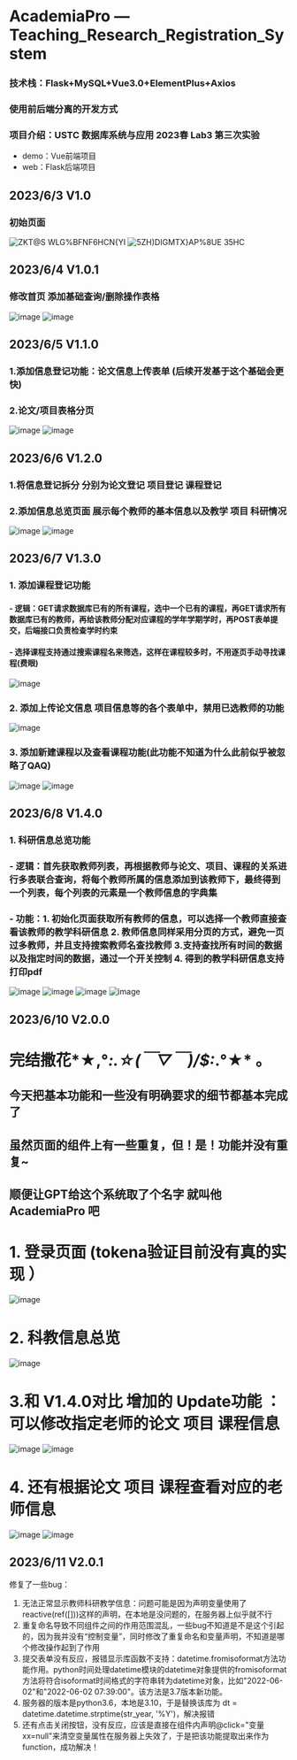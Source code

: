 # AcademiaPro — Teaching_Research_Registration_System
### 技术栈：Flask+MySQL+Vue3.0+ElementPlus+Axios
### 使用前后端分离的开发方式
### 项目介绍：USTC 数据库系统与应用 2023春 Lab3 第三次实验
- demo：Vue前端项目
- web：Flask后端项目


## 2023/6/3 V1.0
### 初始页面
 ![ZK$T@S WLG%BFNF6HCN${YI](https://github.com/ChowRunFa/Teaching_Research_Registration_System/assets/97417202/efdf6941-db1c-48a1-ada9-26f0e06ba739)
 ![5ZH)DIGMTX}AP%8UE 35HC](https://github.com/ChowRunFa/Teaching_Research_Registration_System/assets/97417202/6a8bbe4f-4ee3-44d2-bb40-9fee80e68328)

## 2023/6/4 V1.0.1
### 修改首页 添加基础查询/删除操作表格
![image](https://github.com/ChowRunFa/Teaching_Research_Registration_System/assets/97417202/81f7efae-4131-42d4-8390-1b5cbceff420)
![image](https://github.com/ChowRunFa/Teaching_Research_Registration_System/assets/97417202/7c3a059c-5353-45d0-8867-a427ea689b3f)

## 2023/6/5 V1.1.0
### 1.添加信息登记功能：论文信息上传表单  (后续开发基于这个基础会更快)
### 2.论文/项目表格分页
![image](https://github.com/ChowRunFa/Teaching_Research_Registration_System/assets/97417202/2b3a72de-11a8-4308-a2b5-85069a6ad617)
![image](https://github.com/ChowRunFa/Teaching_Research_Registration_System/assets/97417202/631c0c5c-ff55-4f87-a861-ec9c3978a16b)

## 2023/6/6 V1.2.0
### 1.将信息登记拆分  分别为论文登记  项目登记 课程登记   
### 2.添加信息总览页面  展示每个教师的基本信息以及教学 项目 科研情况
![image](https://github.com/ChowRunFa/Teaching_Research_Registration_System/assets/97417202/65c73464-174c-4cfe-9df9-3c208d4ae610)
![image](https://github.com/ChowRunFa/Teaching_Research_Registration_System/assets/97417202/ffcf3119-e67f-4d34-8016-7a0a8e569c37)
## 2023/6/7 V1.3.0
### 1. 添加课程登记功能 
#### - 逻辑：GET请求数据库已有的所有课程，选中一个已有的课程，再GET请求所有数据库已有的教师，再给该教师分配对应课程的学年学期学时，再POST表单提交，后端接口负责检查学时约束
#### - 选择课程支持通过搜索课程名来筛选，这样在课程较多时，不用逐页手动寻找课程(费眼) 
![image](https://github.com/ChowRunFa/Teaching_Research_Registration_System/assets/97417202/72a51112-0570-4f9c-89a3-93d8e8d8a176)
### 2. 添加上传论文信息 项目信息等的各个表单中，禁用已选教师的功能
![image](https://github.com/ChowRunFa/Teaching_Research_Registration_System/assets/97417202/f7703d51-eada-4869-9342-fd783406b21d)
### 3. 添加新建课程以及查看课程功能(此功能不知道为什么此前似乎被忽略了QAQ)
![image](https://github.com/ChowRunFa/Teaching_Research_Registration_System/assets/97417202/08757f94-1b5d-4cab-b760-48901243db90)
![image](https://github.com/ChowRunFa/Teaching_Research_Registration_System/assets/97417202/4e98f214-5156-4bff-8fb1-3dfff56967b2)
## 2023/6/8 V1.4.0
### 1. 科研信息总览功能
###  - 逻辑：首先获取教师列表，再根据教师与论文、项目、课程的关系进行多表联合查询，将每个教师所属的信息添加到该教师下，最终得到一个列表，每个列表的元素是一个教师信息的字典集
###  - 功能：1. 初始化页面获取所有教师的信息，可以选择一个教师直接查看该教师的教学科研信息 2. 教师信息同样采用分页的方式，避免一页过多教师，并且支持搜索教师名查找教师 3.支持查找所有时间的数据以及指定时间的数据，通过一个开关控制 4. 得到的教学科研信息支持打印pdf
![image](https://github.com/ChowRunFa/Teaching_Research_Registration_System/assets/97417202/02b60cc0-9d34-4619-86c8-23326344039c)
![image](https://github.com/ChowRunFa/Teaching_Research_Registration_System/assets/97417202/3b131c1b-c3fa-40d0-9cd9-8c7ef6281ad2)
![image](https://github.com/ChowRunFa/Teaching_Research_Registration_System/assets/97417202/dc76e233-60cf-4696-bc86-1ae5a254e5da)
![image](https://github.com/ChowRunFa/Teaching_Research_Registration_System/assets/97417202/24bc4ffe-ffeb-4a28-bd34-d0ae0a22a4b3)
## 2023/6/10 V2.0.0
# 完结撒花*★,°*:.☆(￣▽￣)/$:*.°★* 。
## 今天把基本功能和一些没有明确要求的细节都基本完成了
## 虽然页面的组件上有一些重复，但！是！功能并没有重复~
## 顺便让GPT给这个系统取了个名字  就叫他 AcademiaPro 吧
# 1. 登录页面 (tokena验证目前没有真的实现 ）
![image](https://github.com/ChowRunFa/Teaching_Research_Registration_System/assets/97417202/c3e5676f-8c90-49ec-a543-5929eaa044f5)
# 2. 科教信息总览
![image](https://github.com/ChowRunFa/Teaching_Research_Registration_System/assets/97417202/bd145f9b-488b-4f3a-9b12-22aed0e3c4e9)
# 3.和 V1.4.0对比 增加的 Update功能 ： 可以修改指定老师的论文 项目 课程信息
![image](https://github.com/ChowRunFa/Teaching_Research_Registration_System/assets/97417202/05285805-cb75-4416-b566-167c4d22bdf6)
![image](https://github.com/ChowRunFa/Teaching_Research_Registration_System/assets/97417202/00367517-68a5-45fd-9ddc-ee4f0a0a24b9)
# 4. 还有根据论文 项目 课程查看对应的老师信息
![image](https://github.com/ChowRunFa/Teaching_Research_Registration_System/assets/97417202/a9ae903c-b98a-4eb9-a5c2-7a7c98d6d901)
![image](https://github.com/ChowRunFa/Teaching_Research_Registration_System/assets/97417202/8d67ce52-69ef-4afa-9bdd-b5c8a77a6039)
## 2023/6/11 V2.0.1
修复了一些bug：
1. 无法正常显示教师科研教学信息：问题可能是因为声明变量使用了reactive(ref([]))这样的声明，在本地是没问题的，在服务器上似乎就不行
2. 重复命名导致不同组件之间的作用范围混乱，一些bug不知道是不是这个引起的，因为我并没有“控制变量”，同时修改了重复命名和变量声明，不知道是哪个修改操作起到了作用
3. 提交表单没有反应，报错显示库函数不支持：datetime.fromisoformat方法功能作用。python时间处理datetime模块的datetime对象提供的fromisoformat方法将符合isoformat时间格式的字符串转为datetime对象，比如"2022-06-02"和"2022-06-02 07:39:00"。该方法是3.7版本新功能。
4. 服务器的版本是python3.6，本地是3.10，于是替换该库为  dt = datetime.datetime.strptime(str_year, '%Y')，解决报错
5. 还有点击关闭按钮，没有反应，应该是直接在组件内声明@click="变量xx=null"来清空变量属性在服务器上失效了，于是把该功能提取出来作为function，成功解决！

